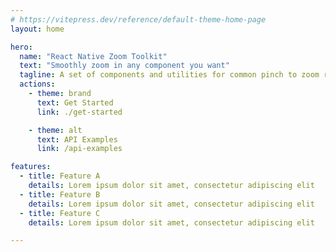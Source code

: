 ```yaml
---
# https://vitepress.dev/reference/default-theme-home-page
layout: home

hero:
  name: "React Native Zoom Toolkit"
  text: "Smoothly zoom in any component you want"
  tagline: A set of components and utilities for common pinch to zoom requirements
  actions:
    - theme: brand
      text: Get Started
      link: ./get-started

    - theme: alt
      text: API Examples
      link: /api-examples

features:
  - title: Feature A
    details: Lorem ipsum dolor sit amet, consectetur adipiscing elit
  - title: Feature B
    details: Lorem ipsum dolor sit amet, consectetur adipiscing elit
  - title: Feature C
    details: Lorem ipsum dolor sit amet, consectetur adipiscing elit

---
```

